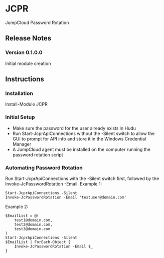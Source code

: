 # JCPR
JumpCloud Password Rotation

## Release Notes

### Version 0.1.0.0
Initial module creation

## Instructions

### Installation
Install-Module JCPR

### Initial Setup
* Make sure the password for the user already exists in Hudu
* Run Start-JcprApiConnections without the -Silent switch to allow the GUI to prompt for API info and store it in the Windows Credential Manager
* A JumpCloud agent must be installed on the computer running the password rotation script

### Automating Password Rotation
Run Start-JcprApiConnections with the -Silent switch first, followed by the Invoke-JcPasswordRotation -Email.
Example 1:
```
Start-JcprApiConnections -Silent
Invoke-JcPasswordRotation -Email 'testuser@domain.com'
```
Example 2:
```
$EmailList = @(
    test1@domain.com,
    test2@domain.com,
    test3@domain.com
)
Start-JcprApiConnections -Silent
$EmailList | ForEach-Object {
    Invoke-JcPasswordRotation -Email $_
}
```
